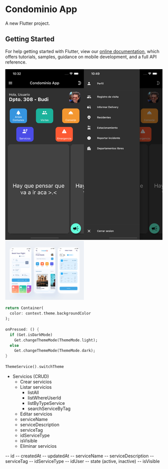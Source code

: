 # Condominio App

A new Flutter project.

## Getting Started

For help getting started with Flutter, view our
[online documentation](https://flutter.dev/docs), which offers tutorials,
samples, guidance on mobile development, and a full API reference.

<img src="https://github.com/luisfevq/Condominio_app/blob/develop/home.png" width="250" align="left"/>
<img src="https://github.com/luisfevq/Condominio_app/blob/develop/menu.png" width="250"/>

<img src="https://github.com/luisfevq/Condominio_app/blob/develop/preview.jpeg" width="250"/>

<Enter>

```dart
return Container(
  color: context.theme.backgroundColor
);

onPressed: () {
  if (Get.isDarkMode)
    Get.changeThemeMode(ThemeMode.light);
  else
    Get.changeThemeMode(ThemeMode.dark);
}

ThemeService().switchTheme
```


- Servicios (CRUD)
  * Crear servicios
  * Listar servicios 
    - listAll
    - listWhereUserId
    - listByTypeService
    - searchServiceByTag
  * Editar servicios
   - serviceName
   - serviceDescription
   - serviceTag
   - idServiceType
   - isVisible
  * Eliminar servicios

-- id
-- createdAt
-- updatedAt
-- serviceName
-- serviceDescription
-- serviceTag
-- idServiceType
-- idUser
-- state                (active, inactive)
-- isVisible
